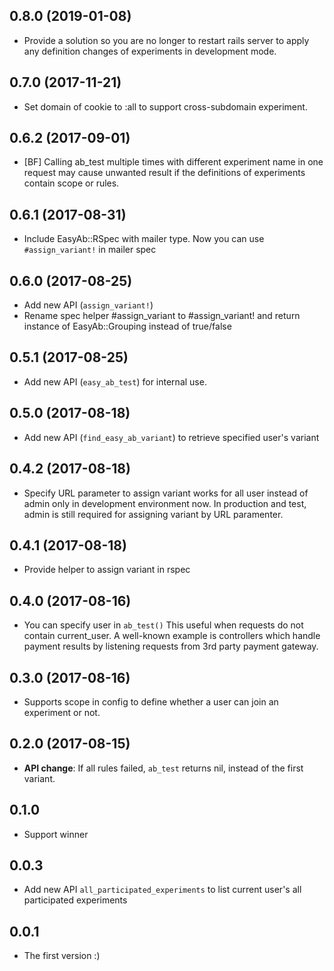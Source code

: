 ## 0.8.0 (2019-01-08)
- Provide a solution so you are no longer to restart rails server to apply any definition changes of experiments in development mode.

## 0.7.0 (2017-11-21)
- Set domain of cookie to :all to support cross-subdomain experiment.

## 0.6.2 (2017-09-01)
- [BF] Calling ab_test multiple times with different experiment name in one request may cause unwanted result if the definitions of experiments contain scope or rules.

## 0.6.1 (2017-08-31)
- Include EasyAb::RSpec with mailer type. Now you can use `#assign_variant!` in mailer spec

## 0.6.0 (2017-08-25)
- Add new API (`assign_variant!`)
- Rename spec helper #assign_variant to #assign_variant! and return instance of EasyAb::Grouping instead of true/false

## 0.5.1 (2017-08-25)
- Add new API (`easy_ab_test`) for internal use.

## 0.5.0 (2017-08-18)
- Add new API (`find_easy_ab_variant`) to retrieve specified user's variant

## 0.4.2 (2017-08-18)
- Specify URL parameter to assign variant works for all user instead of admin only in development environment now. In production and test, admin is still required for assigning variant by URL paramenter.

## 0.4.1 (2017-08-18)
- Provide helper to assign variant in rspec

## 0.4.0 (2017-08-16)
- You can specify user in `ab_test()` This useful when requests do not contain current_user. A well-known example is controllers which handle payment results by listening requests from 3rd party payment gateway.

## 0.3.0 (2017-08-16)
- Supports scope in config to define whether a user can join an experiment or not.

## 0.2.0 (2017-08-15)
- **API change**: If all rules failed, `ab_test` returns nil, instead of the first variant.

## 0.1.0
- Support winner

## 0.0.3
- Add new API `all_participated_experiments` to list current user's all participated experiments

## 0.0.1
- The first version :)